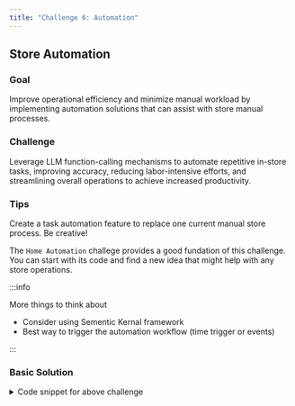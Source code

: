 ```yaml
---
title: "Challenge 6: Automation"
---
```


## Store Automation

### Goal

Improve operational efficiency and minimize manual workload by implementing automation solutions that can assist with store manual processes.​

### Challenge

Leverage LLM function-calling mechanisms to automate repetitive in-store tasks, improving accuracy, reducing labor-intensive efforts, and streamlining overall operations to achieve increased productivity.​

### Tips

Create a task automation feature to replace one current manual store process. Be creative!

The `Home Automation` challege provides a good fundation of this challenge. You can start with its code and find a new idea that might help with any store operations.

   :::info
   
   More things to think about

   - Consider using Sementic Kernal framework
   - Best way to trigger the automation workflow (time trigger or events)

   :::

### Basic Solution

<details>
    <summary>Code snippet for above challenge</summary>
    <details>
    <summary>Don't Look! Have you tried to solve it yourself?</summary>
    <details>
    <summary>Your solution will be better than our sample answer!</summary>

    The basic solution is provided below. Feel free to expand on it to make it more interesting!
    
    ```
    const { OpenAIClient, AzureKeyCredential } = require("@azure/openai");
    const prompt = require("prompt-sync")({ sigint: true });

    async function main() {
      let livinRoomLight = "off";
      let bedroomLight = "off";
      let kitchenLight = "off";

      const client = new OpenAIClient(
        "https://azure-ai-labopenai.openai.azure.com/",
        new AzureKeyCredential("<API_KEY>")
      );

      const deploymentId = "completions";
      console.log("The chatbot is ready. Type 'exit' to quit.");

      const getLightStatus = {
        name: "get_light_status",
        description: "Retrieves the status of a light",
        parameters: {
          type: "object",
          properties: {
            roomName: {
              type: "string",
              description: "The room where the light is located",
            },
          },
          required: ["roomName"],
        },
      };

      const setLightStatus = {
        name: "set_light_status",
        description: "Sets the status of a light",
        parameters: {
          type: "object",
          properties: {
            roomName: {
              type: "string",
              description: "The room where the light is located",
            },
            status: {
              type: "string",
              description: "The status of the light",
            },
          },
          required: ["roomName", "status"],
        },
      };

      const options = {
        tools: [
          {
            type: "function",
            function: getLightStatus,
          },
          {
            type: "function",
            function: setLightStatus,
          },
        ],
      };

      function applyToolCall({ function: call, id }) {
        if (call.name === "get_light_status") {
          const { room_name } = JSON.parse(call.arguments);
          let status = "off";
          if (room_name === "Living Room") {
            status = livinRoomLight;
          } else if (room_name === "Bedroom") {
            status = bedroomLight;
          } else if (room_name === "Kitchen") {
            status = kitchenLight;
          }

          return {
            role: "tool",
            content: status,
            toolCallId: id,
          };
        } else if (call.name === "set_light_status") {
          const { room_name, status } = JSON.parse(call.arguments);
          if (room_name === "Living Room") {
            livinRoomLight = status;
          } else if (room_name === "Bedroom") {
            bedroomLight = status;
          } else if (room_name === "Kitchen") {
            kitchenLight = status;
          }

          return {
            role: "tool",
            content: "ok",
            toolCallId: id,
          };
        }

        throw new Error(`Unknown tool call: ${call.name}`);
      }

      while (true) {
        var userInput = prompt("User:");
        if (userInput === "exit") {
          break;
        }

        const chatResponse = await client.getChatCompletions(
          "completions",
          [
            {
              role: "system",
              content:
                "You are a home assistant that can control lights at home. The available lights are Living Room Light`, `Bedroom Light`, and `Kitchen Light. Before changing the lights, you may need to check their current state. Avoid telling the user numbers like the saturation, brightness,and hue; instead, use adjectives like 'bright' or 'dark'.",
            },
            { role: "user", content: userInput },
          ],
          options
        );

        // console.log(chatResponse.choices);
        for (const choice of chatResponse.choices) {
          const responseMessage = choice.message;
          if (responseMessage?.role === "assistant") {
            const requestedToolCalls = responseMessage?.toolCalls;
            if (requestedToolCalls?.length) {
              const toolCallResolutionMessages = [
                responseMessage,
                ...requestedToolCalls.map(applyToolCall),
              ];

              const result = await client.getChatCompletions(
                deploymentId,
                toolCallResolutionMessages
              );

              console.log(result.choices[0].message.content);
            } else {
              console.log(responseMessage.content);
            }
          }
        }
      }
    }

    main().catch((err) => {
      console.error("The sample encountered an error:", err);
    });
    ```

    </details>
    </details>
</details>